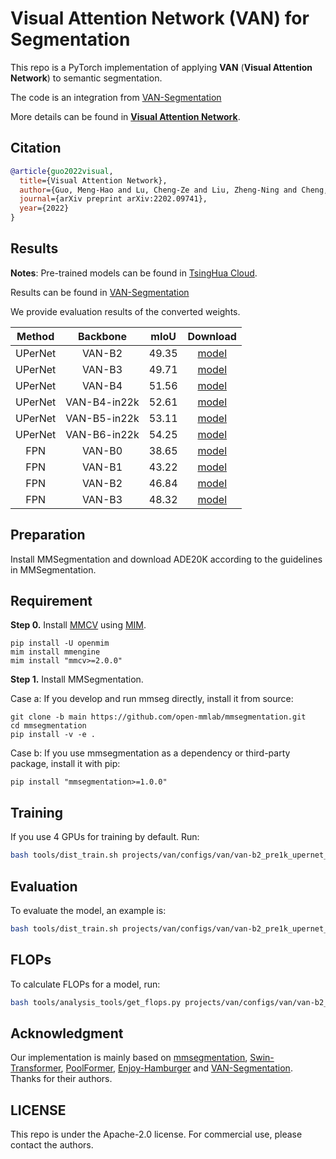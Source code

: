 # Visual Attention Network (VAN) for Segmentation

This repo is a PyTorch implementation of applying **VAN** (**Visual Attention Network**) to semantic segmentation.

The code is an integration from [VAN-Segmentation](https://github.com/Visual-Attention-Network/VAN-Segmentation/blob/main/README.md?plain=1)

More details can be found in [**Visual Attention Network**](https://arxiv.org/abs/2202.09741).

## Citation

```bib
@article{guo2022visual,
  title={Visual Attention Network},
  author={Guo, Meng-Hao and Lu, Cheng-Ze and Liu, Zheng-Ning and Cheng, Ming-Ming and Hu, Shi-Min},
  journal={arXiv preprint arXiv:2202.09741},
  year={2022}
}
```

## Results

**Notes**: Pre-trained models can be found in [TsingHua Cloud](https://cloud.tsinghua.edu.cn/d/0100f0cea37d41ba8d08/).

Results can be found in [VAN-Segmentation](https://github.com/Visual-Attention-Network/VAN-Segmentation/blob/main/README.md?plain=1)

We provide evaluation results of the converted weights.

| Method  |   Backbone   | mIoU  |                                                                    Download                                                                    |
| :-----: | :----------: | :---: | :--------------------------------------------------------------------------------------------------------------------------------------------: |
| UPerNet |    VAN-B2    | 49.35 | [model](https://download.openmmlab.com/mmsegmentation/v0.5/van_3rdparty/van-b2-in1kpre_upernet_3rdparty_512x512-ade20k_20230522-19c58aee.pth)  |
| UPerNet |    VAN-B3    | 49.71 | [model](https://download.openmmlab.com/mmsegmentation/v0.5/van_3rdparty/van-b3-in1kpre_upernet_3rdparty_512x512-ade20k_20230522-653bd6b7.pth)  |
| UPerNet |    VAN-B4    | 51.56 | [model](https://download.openmmlab.com/mmsegmentation/v0.5/van_3rdparty/van-b4-in1kpre_upernet_3rdparty_512x512-ade20k_20230522-653bd6b7.pth)  |
| UPerNet | VAN-B4-in22k | 52.61 | [model](https://download.openmmlab.com/mmsegmentation/v0.5/van_3rdparty/van-b4-in22kpre_upernet_3rdparty_512x512-ade20k_20230522-4a4d744a.pth) |
| UPerNet | VAN-B5-in22k | 53.11 | [model](https://download.openmmlab.com/mmsegmentation/v0.5/van_3rdparty/van-b5-in22kpre_upernet_3rdparty_512x512-ade20k_20230522-5bb6f2b4.pth) |
| UPerNet | VAN-B6-in22k | 54.25 | [model](https://download.openmmlab.com/mmsegmentation/v0.5/van_3rdparty/van-b6-in22kpre_upernet_3rdparty_512x512-ade20k_20230522-e226b363.pth) |
|   FPN   |    VAN-B0    | 38.65 |   [model](https://download.openmmlab.com/mmsegmentation/v0.5/van_3rdparty/van-b0-in1kpre_fpn_3rdparty_512x512-ade20k_20230522-75a76298.pth)    |
|   FPN   |    VAN-B1    | 43.22 |   [model](https://download.openmmlab.com/mmsegmentation/v0.5/van_3rdparty/van-b1-in1kpre_fpn_3rdparty_512x512-ade20k_20230522-104499ff.pth)    |
|   FPN   |    VAN-B2    | 46.84 |   [model](https://download.openmmlab.com/mmsegmentation/v0.5/van_3rdparty/van-b2-in1kpre_fpn_3rdparty_512x512-ade20k_20230522-7074e6f8.pth)    |
|   FPN   |    VAN-B3    | 48.32 |   [model](https://download.openmmlab.com/mmsegmentation/v0.5/van_3rdparty/van-b3-in1kpre_fpn_3rdparty_512x512-ade20k_20230522-2c3b7f5e.pth)    |

## Preparation

Install MMSegmentation and download ADE20K according to the guidelines in MMSegmentation.

## Requirement

**Step 0.** Install [MMCV](https://github.com/open-mmlab/mmcv) using [MIM](https://github.com/open-mmlab/mim).

```shell
pip install -U openmim
mim install mmengine
mim install "mmcv>=2.0.0"
```

**Step 1.** Install MMSegmentation.

Case a: If you develop and run mmseg directly, install it from source:

```shell
git clone -b main https://github.com/open-mmlab/mmsegmentation.git
cd mmsegmentation
pip install -v -e .
```

Case b: If you use mmsegmentation as a dependency or third-party package, install it with pip:

```shell
pip install "mmsegmentation>=1.0.0"
```

## Training

If you use 4 GPUs for training by default. Run:

```bash
bash tools/dist_train.sh projects/van/configs/van/van-b2_pre1k_upernet_4xb2-160k_ade20k-512x512.py 4
```

## Evaluation

To evaluate the model, an example is:

```bash
bash tools/dist_train.sh projects/van/configs/van/van-b2_pre1k_upernet_4xb2-160k_ade20k-512x512.py work_dirs/van-b2_pre1k_upernet_4xb2-160k_ade20k-512x512/iter_160000.pth 4 --eval mIoU
```

## FLOPs

To calculate FLOPs for a model, run:

```bash
bash tools/analysis_tools/get_flops.py projects/van/configs/van/van-b2_pre1k_upernet_4xb2-160k_ade20k-512x512.py --shape 512 512
```

## Acknowledgment

Our implementation is mainly based on [mmsegmentation](https://github.com/open-mmlab/mmsegmentation/tree/v0.12.0), [Swin-Transformer](https://github.com/SwinTransformer/Swin-Transformer-Semantic-Segmentation), [PoolFormer](https://github.com/sail-sg/poolformer), [Enjoy-Hamburger](https://github.com/Gsunshine/Enjoy-Hamburger) and [VAN-Segmentation](https://github.com/Visual-Attention-Network/VAN-Segmentation/blob/main/README.md?plain=1). Thanks for their authors.

## LICENSE

This repo is under the Apache-2.0 license. For commercial use, please contact the authors.
